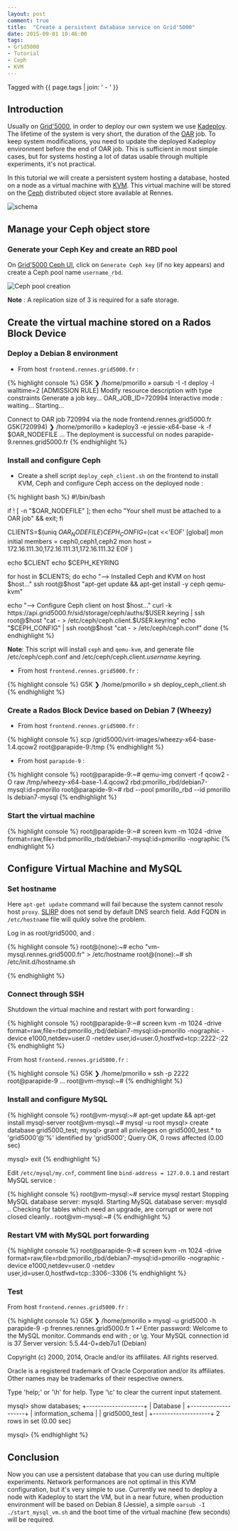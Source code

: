 ```yaml
---
layout: post
comment: true
title:  "Create a persistent database service on Grid'5000"
date: 2015-09-01 10:46:00
tags:
- Grid5000
- Tutorial
- Ceph
- KVM
---
```

Tagged with {{ page.tags | join: ' - ' }}

## Introduction

Usually on [Grid'5000](https://www.grid5000.fr), in order to deploy our own system we use [Kadeploy](http://kadeploy3.gforge.inria.fr).
The lifetime of the system is very short, the duration of the [OAR](https://oar.imag.fr/dokuwiki/doku.php) job.
To keep system modifications, you need to update the deployed Kadeploy environment before the end of OAR job.
This is sufficient in most simple cases, but for systems hosting a lot of datas usable through multiple experiments, it's not practical.

In this tutorial we will create a persistent system hosting a database, hosted on a node as a virtual machine with [KVM](http://www.linux-kvm.org).
This virtual machine will be stored on the [Ceph](http://www.ceph.com) distributed object store available at Rennes.

![schema](/images/g5k_permanent_db_tuto_img1.png)

## Manage your Ceph object store

### Generate your Ceph Key and create an RBD pool

On [Grid'5000 Ceph UI](https://api.grid5000.fr/sid/storage/ceph/ui/), click on `Generate Ceph key` (if no key appears) and create a Ceph pool name `username_rbd`.

![Ceph pool creation](/images/g5k_permanent_db_tuto_img2.png)

**Note** : A replication size of 3 is required for a safe storage.

## Create the virtual machine stored on a Rados Block Device

### Deploy a Debian 8 environment

* From host `frontend.rennes.grid5000.fr` :

{% highlight console %}
G5K ❯ /home/pmorillo » oarsub -I -t deploy -l walltime=2
[ADMISSION RULE] Modify resource description with type constraints
Generate a job key...
OAR_JOB_ID=720994
Interactive mode : waiting...
Starting...

Connect to OAR job 720994 via the node frontend.rennes.grid5000.fr
G5K(720994) ❯ /home/pmorillo » kadeploy3 -e jessie-x64-base -k -f $OAR_NODEFILE
...
The deployment is successful on nodes
parapide-9.rennes.grid5000.fr
{% endhighlight %}


### Install and configure Ceph

* Create a shell script `deploy_ceph_client.sh` on the frontend to install KVM, Ceph and configure Ceph access on the deployed node :

{% highlight bash %}
#!/bin/bash

if ! [ -n "$OAR_NODEFILE" ]; then echo "Your shell must be attached to a OAR job" && exit; fi

CLIENTS=$(uniq $OAR_NODEFILE)
CEPH_CONFIG=$(cat <<'EOF'
[global]
  mon initial members = ceph0,ceph1,ceph2
  mon host = 172.16.111.30,172.16.111.31,172.16.111.32
EOF
)

echo $CLIENT
echo $CEPH_KEYRING

for host in $CLIENTS; do
  echo "--> Installed Ceph and KVM on host $host..."
  ssh root@$host "apt-get update && apt-get install -y ceph qemu-kvm"

  echo "--> Configure Ceph client on host $host..."
  curl -k https://api.grid5000.fr/sid/storage/ceph/auths/$USER.keyring | ssh root@$host "cat - > /etc/ceph/ceph.client.$USER.keyring"
  echo "$CEPH_CONFIG" | ssh root@$host "cat - > /etc/ceph/ceph.conf"
done
{% endhighlight %}

**Note**: This script will install `ceph` and `qemu-kvm`, and generate file /etc/ceph/ceph.conf and /etc/ceph/ceph.client._username_.keyring.


* From host `frontend.rennes.grid5000.fr` :

{% highlight console %}
G5K ❯ /home/pmorillo » sh deploy_ceph_client.sh
{% endhighlight %}


### Create a Rados Block Device based on Debian 7 (Wheezy)

* From host `frontend.rennes.grid5000.fr` :

{% highlight console %}
scp /grid5000/virt-images/wheezy-x64-base-1.4.qcow2 root@parapide-9:/tmp
{% endhighlight %}

* From host `parapide-9` :

{% highlight console %}
root@parapide-9:~# qemu-img convert -f qcow2 -O raw /tmp/wheezy-x64-base-1.4.qcow2 rbd:pmorillo_rbd/debian7-mysql:id=pmorillo
root@parapide-9:~# rbd --pool pmorillo_rbd --id pmorillo ls
debian7-mysql
{% endhighlight %}


### Start the virtual machine

{% highlight console %}
root@parapide-9:~# screen kvm -m 1024 -drive format=raw,file=rbd:pmorillo_rbd/debian7-mysql:id=pmorillo -nographic
{% endhighlight %}


## Configure Virtual Machine and MySQL

### Set hostname

Here `apt-get update` command will fail because the system cannot resolv host `proxy`. [SLIRP](http://wiki.qemu.org/Documentation/Networking#User_Networking_.28SLIRP.29)
does not send by default DNS search field. Add FQDN in `/etc/hostname` file will quikly solve the problem.

Log in as root/grid5000, and :

{% highlight console %}
root@(none):~# echo "vm-mysql.rennes.grid5000.fr" > /etc/hostname
root@(none):~# sh /etc/init.d/hostname.sh

{% endhighlight %}


### Connect through SSH

Shutdown the virtual machine and restart with port forwarding :

{% highlight console %}
root@parapide-9:~# screen kvm -m 1024 -drive format=raw,file=rbd:pmorillo_rbd/debian7-mysql:id=pmorillo -nographic -device e1000,netdev=user.0 -netdev user,id=user.0,hostfwd=tcp::2222-:22
{% endhighlight %}

From host `frontend.rennes.grid5000.fr` :

{% highlight console %}
G5K ❯ /home/pmorillo » ssh -p 2222 root@parapide-9
...
root@vm-mysql:~#
{% endhighlight %}

### Install and configure MySQL

{% highlight console %}
root@vm-mysql:~# apt-get update && apt-get install mysql-server
root@vm-mysql:~# mysql -u root
mysql> create database grid5000_test;
mysql> grant all privileges on grid5000_test.* to 'grid5000'@'%' identified by 'grid5000';
Query OK, 0 rows affected (0.00 sec)

mysql> exit
{% endhighlight %}

Edit `/etc/mysql/my.cnf`, comment line `bind-address = 127.0.0.1` and restart MySQL service :

{% highlight console %}
root@vm-mysql:~# service mysql restart
Stopping MySQL database server: mysqld.
Starting MySQL database server: mysqld ..
Checking for tables which need an upgrade, are corrupt or were 
not closed cleanly..
root@vm-mysql:~#
{% endhighlight %}

### Restart VM with MySQL port forwarding

{% highlight console %}
root@parapide-9:~# screen kvm -m 1024 -drive format=raw,file=rbd:pmorillo_rbd/debian7-mysql:id=pmorillo -nographic -device e1000,netdev=user.0 -netdev user,id=user.0,hostfwd=tcp::3306-:3306
{% endhighlight %}


### Test

From host `frontend.rennes.grid5000.fr` :

{% highlight console %}
G5K ❯ /home/pmorillo » mysql -u grid5000 -h parapide-9 -p                                                                                                                                                                                      frennes.rennes.grid5000.fr  1 ↵ 
Enter password: 
Welcome to the MySQL monitor.  Commands end with ; or \g.
Your MySQL connection id is 37
Server version: 5.5.44-0+deb7u1 (Debian)

Copyright (c) 2000, 2014, Oracle and/or its affiliates. All rights reserved.

Oracle is a registered trademark of Oracle Corporation and/or its
affiliates. Other names may be trademarks of their respective
owners.

Type 'help;' or '\h' for help. Type '\c' to clear the current input statement.

mysql> show databases;
+--------------------+
| Database           |
+--------------------+
| information_schema |
| grid5000_test      |
+--------------------+
2 rows in set (0.00 sec)

mysql>
{% endhighlight %}


## Conclusion

Now you can use a persistent database that you can use during multiple experiments.
Network performances are not optimal in this KVM configuration, but it's very simple to use.
Currently we need to deploy a node with Kadeploy to start the VM, but in a near future,
when production environment will be based on Debian 8 (Jessie), a simple `oarsub -I ./start_mysql_vm.sh` and the boot time of the virtual machine (few seconds) will be required.


